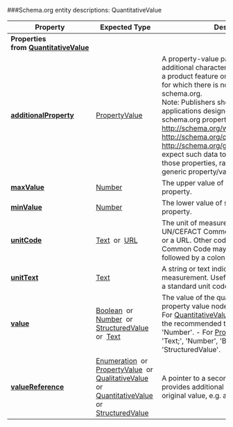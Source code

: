 ###Schema.org entity descriptions: QuantitativeValue

| **Property**                                                                  | **Expected Type**                                              | **Description**                                                                                                                                                                                                                                                                                                         |
|-------------------------------------------------------------------------------|----------------------------------------------------------------|-------------------------------------------------------------------------------------------------------------------------------------------------------------------------------------------------------------------------------------------------------------------------------------------------------------------------|
| **Properties from [QuantitativeValue](https://schema.org/QuantitativeValue)** |
| [**additionalProperty**](https://schema.org/additionalProperty)               | [PropertyValue](https://schema.org/PropertyValue)              | A property-value pair representing an additional characteristics of the entitity, e.g. a product feature or another characteristic for which there is no matching property in schema.org.                                                                                                                               <br/>  Note: Publishers should be aware that applications designed to use specific schema.org properties (e.g. http://schema.org/width, http://schema.org/color, http://schema.org/gtin13, ...) will typically expect such data to be provided using those properties, rather than using the generic property/value mechanism.  |
| [**maxValue**](https://schema.org/maxValue)                                   | [Number](https://schema.org/Number)                            | The upper value of some characteristic or property.                                                                                                                                                                                                                                                                     |
| [**minValue**](https://schema.org/minValue)                                   | [Number](https://schema.org/Number)                            | The lower value of some characteristic or property.                                                                                                                                                                                                                                                                     |
| [**unitCode**](https://schema.org/unitCode)                                   | [Text](https://schema.org/Text)  or                                                [URL](https://schema.org/URL)                                   | The unit of measurement given using the UN/CEFACT Common Code (3 characters) or a URL. Other codes than the UN/CEFACT Common Code may be used with a prefix followed by a colon.                                                                                                                                        |
| [**unitText**](https://schema.org/unitText)                                   | [Text](https://schema.org/Text)                                | A string or text indicating the unit of measurement. Useful if you cannot provide a standard unit code for [unitCode](https://schema.org/unitCode).                                                                                                                                                                     |
| [**value**](https://schema.org/value)                                         | [Boolean](https://schema.org/Boolean)  or                                        [Number](https://schema.org/Number)  or                                       [StructuredValue](https://schema.org/StructuredValue)  or                      [Text](https://schema.org/Text)                                 | The value of the quantitative value or property value node.                                                             -   For [QuantitativeValue](https://schema.org/QuantitativeValue) and [MonetaryAmount](https://schema.org/MonetaryAmount), the recommended type for values is 'Number'.                                                                                                 -   For [PropertyValue](https://schema.org/PropertyValue), it can be 'Text;', 'Number', 'Boolean', or 'StructuredValue'.                                                                                                                                                                                                 |
| [**valueReference**](https://schema.org/valueReference)                       | [Enumeration](https://schema.org/Enumeration)  or            [PropertyValue](https://schema.org/PropertyValue)  or                     [QualitativeValue](https://schema.org/QualitativeValue)  or                          [QuantitativeValue](https://schema.org/QuantitativeValue)  or                          [StructuredValue](https://schema.org/StructuredValue)           | A pointer to a secondary value that provides additional information on the original value, e.g. a reference temperature.                                                                                                                                                                                                |
